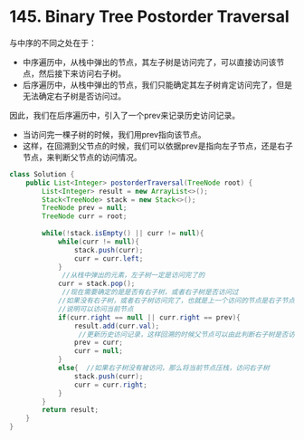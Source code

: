 # 145. Binary Tree Postorder Traversal





与中序的不同之处在于：

* 中序遍历中，从栈中弹出的节点，其左子树是访问完了，可以直接访问该节点，然后接下来访问右子树。
* 后序遍历中，从栈中弹出的节点，我们只能确定其左子树肯定访问完了，但是无法确定右子树是否访问过。

因此，我们在后序遍历中，引入了一个prev来记录历史访问记录。

* 当访问完一棵子树的时候，我们用prev指向该节点。
* 这样，在回溯到父节点的时候，我们可以依据prev是指向左子节点，还是右子节点，来判断父节点的访问情况。

```java
class Solution {
    public List<Integer> postorderTraversal(TreeNode root) {
        List<Integer> result = new ArrayList<>();
        Stack<TreeNode> stack = new Stack<>();
        TreeNode prev = null;
        TreeNode curr = root;
        
        while(!stack.isEmpty() || curr != null){
            while(curr != null){
                stack.push(curr);
                curr = curr.left;
            }
             //从栈中弹出的元素，左子树一定是访问完了的
            curr = stack.pop();
             //现在需要确定的是是否有右子树，或者右子树是否访问过
            //如果没有右子树，或者右子树访问完了，也就是上一个访问的节点是右子节点时
            //说明可以访问当前节点
            if(curr.right == null || curr.right == prev){
                result.add(curr.val);
                 //更新历史访问记录，这样回溯的时候父节点可以由此判断右子树是否访问完成
                prev = curr;
                curr = null;
            }
            else{  //如果右子树没有被访问，那么将当前节点压栈，访问右子树
                stack.push(curr);
                curr = curr.right;
            }
        }
        return result;
    }
}
```
